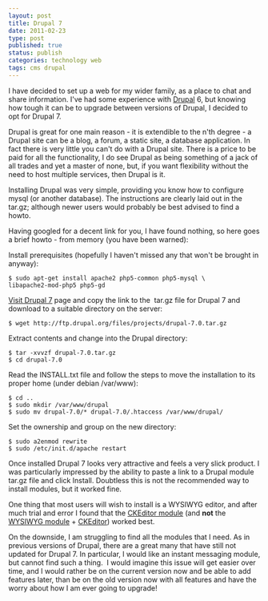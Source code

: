 ```yaml
--- 
layout: post 
title: Drupal 7
date: 2011-02-23
type: post 
published: true 
status: publish
categories: technology web
tags: cms drupal
---
```


I have decided to set up a web for my wider family, as a place to chat
and share information. I've had some experience with
[Drupal](http://drupal.org/ "Drupal") 6, but knowing how tough it can be
to upgrade between versions of Drupal, I decided to opt for Drupal 7.

Drupal is great for one main reason - it is extendible to the n'th
degree - a Drupal site can be a blog, a forum, a static site, a database
application. In fact there is very little you can't do with a Drupal
site. There is a price to be paid for all the functionality, I do see
Drupal as being something of a jack of all trades and yet a master of
none, but, if you want flexibility without the need to host multiple
services, then Drupal is it.

<!--more-->

Installing Drupal was very simple, providing you know how to configure
mysql (or another database). The instructions are clearly laid out in
the tar.gz; although newer users would probably be best advised to find
a howto.

Having googled for a decent link for you, I have found nothing, so here
goes a brief howto - from memory (you have been warned):

Install prerequisites (hopefully I haven't missed any that won't be
brought in anyway):

    $ sudo apt-get install apache2 php5-common php5-mysql \
    libapache2-mod-php5 php5-gd

[Visit Drupal 7](http://drupal.org/project/drupal "Drupal") page and
copy the link to the  tar.gz file for Drupal 7 and download to a
suitable directory on the server:

    $ wget http://ftp.drupal.org/files/projects/drupal-7.0.tar.gz

Extract contents and change into the Drupal directory:

    $ tar -xvvzf drupal-7.0.tar.gz
    $ cd drupal-7.0

Read the INSTALL.txt file and follow the steps to move the
installation to its proper home (under debian /var/www):

    $ cd ..
    $ sudo mkdir /var/www/drupal
    $ sudo mv drupal-7.0/* drupal-7.0/.htaccess /var/www/drupal/

Set the ownership and group on the new directory:

    $ sudo a2enmod rewrite
    $ sudo /etc/init.d/apache restart

Once installed Drupal 7 looks very attractive and feels a very slick
product. I was particularly impressed by the ability to paste a link to
a Drupal module tar.gz file and click Install. Doubtless this is not the
recommended way to install modules, but it worked fine.

One thing that most users will wish to install is a WYSIWYG editor, and
after much trial and error I found that the [CKEditor
module](http://drupal.org/project/ckeditor "CKEditor") (and **not** the
[WYSIWYG module](http://drupal.org/project/wysiwyg "WYSIWYG Module") +
[CKEditor](http://ckeditor.com/download "CKEditor")) worked best.

On the downside, I am struggling to find all the modules that I need. As
in previous versions of Drupal, there are a great many that have still
not updated for Drupal 7. In particular, I would like an instant
messaging module, but cannot find such a thing.  I would imagine this
issue will get easier over time, and I would rather be on the current
version now and be able to add features later, than be on the old
version now with all features and have the worry about how I am ever
going to upgrade!

